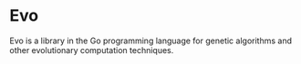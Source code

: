 # Evo

Evo is a library in the Go programming language for genetic algorithms and other evolutionary computation techniques.
